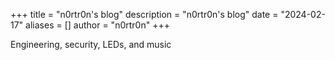 +++
title = "n0rtr0n's blog"
description = "n0rtr0n's blog"
date = "2024-02-17"
aliases = []
author = "n0rtr0n"
+++

Engineering, security, LEDs, and music